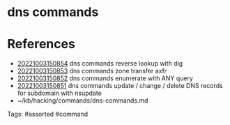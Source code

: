 # dns commands

# References
- [20221003150854](/zet/20221003150854/README.md) dns commands reverse lookup with dig
- [20221003150853](/zet/20221003150853/README.md) dns commands zone transfer axfr
- [20221003150852](/zet/20221003150852/README.md) dns commands enumerate with ANY query
- [20221003150851](/zet/20221003150851/README.md) dns commands update / change / delete DNS records for subdomain with nsupdate
- ~/kb/hacking/commands/dns-commands.md

Tags:
    #assorted #command
